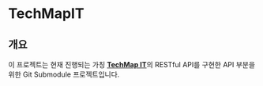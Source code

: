# TechMapIT

## 개요
이 프로젝트는 현재 진행되는 가칭 [**TechMap IT**](https://github.com/S0rrow/FPT5/)의 RESTful API를 구현한 API 부분을 위한 Git Submodule 프로젝트입니다.
